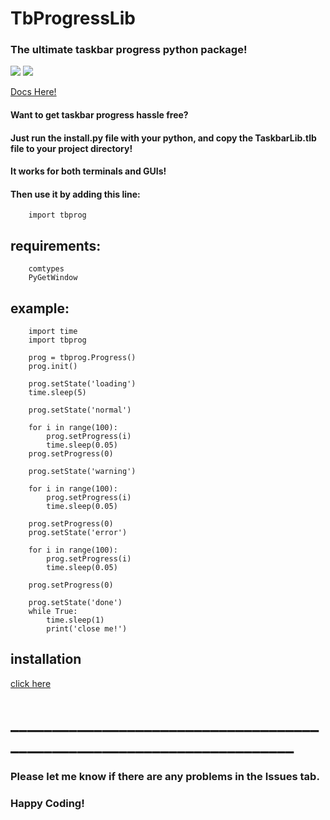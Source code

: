 # TbProgressLib
### The ultimate taskbar progress python package!

![](https://img.shields.io/github/downloads/somePythonProgrammer/PyTaskbar/total)
![](https://img.shields.io/github/license/somePythonProgrammer/PyTaskbar)

[Docs Here!](https://github.com/somePythonProgrammer/PyTaskbar/blob/main/docs.md)

#### Want to get taskbar progress hassle free?

#### Just run the install.py file with your python, and copy the TaskbarLib.tlb file to your project directory!

#### It works for both terminals and GUIs!

#### Then use it by adding this line: 
        import tbprog

## requirements:

        comtypes
        PyGetWindow
        

## example:

        import time
        import tbprog

        prog = tbprog.Progress()
        prog.init()

        prog.setState('loading')
        time.sleep(5)

        prog.setState('normal')

        for i in range(100):
            prog.setProgress(i)
            time.sleep(0.05)
        prog.setProgress(0)

        prog.setState('warning')

        for i in range(100):
            prog.setProgress(i)
            time.sleep(0.05)

        prog.setProgress(0)
        prog.setState('error')

        for i in range(100):
            prog.setProgress(i)
            time.sleep(0.05)

        prog.setProgress(0)

        prog.setState('done')
        while True:
            time.sleep(1)
            print('close me!')


## **installation**
[click here](https://github.com/somePythonProgrammer/TbProgressLib/blob/main/docs.md#installation)
# _______________________________________________________________________
### Please let me know if there are any problems in the Issues tab.

### Happy Coding!
